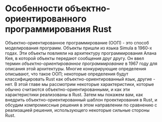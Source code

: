 <!-- # Object Oriented Programming Features of Rust -->
# Особенности объектно-ориентированного программирования Rust

<!-- Object-oriented programming (OOP) is a way of modeling programs. Objects came
from Simula in the 1960s. Those objects influenced Alan Kay’s programming
architecture in which objects pass messages to each other. He coined the term
*object-oriented programming* in 1967 to describe this architecture. Many
competing definitions describe what OOP is; some definitions would classify
Rust as object oriented, but other definitions would not. In this chapter,
we’ll explore certain characteristics that are commonly considered object
oriented and how those characteristics translate to idiomatic Rust. We’ll then
show you how to implement an object-oriented design pattern in Rust and discuss
the trade-offs of doing so versus implementing a solution using some of Rust’s
strengths instead. -->
Объектно-ориентированное программирование (ООП) - это способ моделирования программ.
Объекты пришли из языка Simula в 1960-х годах. Эти объекты повлияли на архитектуру
программирования Алана Кея, в которой объекты передают сообщения друг другу. Он ввел
термин *объектно-ориентированное программирование* в 1967 году для описания этой
архитектуры. Многие конкурирующие определения описывают, что такое ООП; некоторые
определения будут классифицировать Rust как объектно-ориентированный язык, другие -
нет. В этой главе мы рассмотрим некоторые характеристики, которые обычно считаются
объектно-ориентированными, и как эти характеристики реализованы в Rust. Затем мы
покажем вам, как внедрить объектно-ориентированный шаблон проектирования в Rust,
и обсудим компромиссные решения в этом направлении по сравнению с реализацией
решения, использующего некоторые сильные стороны Rust.
